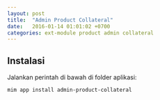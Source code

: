 ```yaml
---
layout: post
title:  "Admin Product Collateral"
date:   2016-01-14 01:01:02 +0700
categories: ext-module product admin collateral
---
```


## Instalasi

Jalankan perintah di bawah di folder aplikasi:

```
mim app install admin-product-collateral
```
